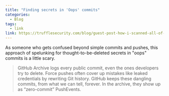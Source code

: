 ```yaml
---
title: "Finding secrets in 'Oops' commits"
categories:
  - Blog
tags:
  - link
link: https://trufflesecurity.com/blog/guest-post-how-i-scanned-all-of-github-s-oops-commits-for-leaked-secrets
---
```


As someone who gets confused beyond simple commits and pushes, this approach of spelunking for thought-to-be-deleted secrets in "oops" commits is a little scary.

> GitHub Archive logs every public commit, even the ones developers try to delete. Force pushes often cover up mistakes like leaked credentials by rewriting Git history. GitHub keeps these dangling commits, from what we can tell, forever. In the archive, they show up as “zero-commit” PushEvents. 
